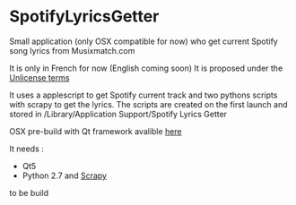 # SpotifyLyricsGetter
Small application (only OSX compatible for now) who get current Spotify song lyrics from Musixmatch.com

It is only in French for now (English coming soon)
It is proposed under the [Unlicense terms](unlicense.org)

It uses a applescript to get Spotify current track and two pythons scripts with scrapy to get the lyrics. The scripts are created on the first launch and stored in /Library/Application Support/Spotify Lyrics Getter

OSX pre-build with Qt framework avalible [here](http://ant-one.ch/files/spotifylyricsgetter.zip) 

It needs :
* Qt5
* Python 2.7 and [Scrapy](scrapy.org)

to be build
